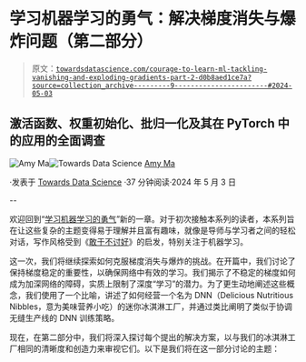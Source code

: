 # 学习机器学习的勇气：解决梯度消失与爆炸问题（第二部分）

> 原文：[`towardsdatascience.com/courage-to-learn-ml-tackling-vanishing-and-exploding-gradients-part-2-d0b8aed1ce7a?source=collection_archive---------9-----------------------#2024-05-03`](https://towardsdatascience.com/courage-to-learn-ml-tackling-vanishing-and-exploding-gradients-part-2-d0b8aed1ce7a?source=collection_archive---------9-----------------------#2024-05-03)

## 激活函数、权重初始化、批归一化及其在 PyTorch 中的应用的全面调查

[](https://amyma101.medium.com/?source=post_page---byline--d0b8aed1ce7a--------------------------------)![Amy Ma](https://amyma101.medium.com/?source=post_page---byline--d0b8aed1ce7a--------------------------------)[](https://towardsdatascience.com/?source=post_page---byline--d0b8aed1ce7a--------------------------------)![Towards Data Science](https://towardsdatascience.com/?source=post_page---byline--d0b8aed1ce7a--------------------------------) [Amy Ma](https://amyma101.medium.com/?source=post_page---byline--d0b8aed1ce7a--------------------------------)

·发表于 [Towards Data Science](https://towardsdatascience.com/?source=post_page---byline--d0b8aed1ce7a--------------------------------) ·37 分钟阅读·2024 年 5 月 3 日

--

欢迎回到“[学习机器学习的勇气](https://towardsdatascience.com/tagged/courage-to-learn-ml)”新的一章。对于初次接触本系列的读者，本系列旨在让这些复杂的主题变得易于理解并且富有趣味，就像是导师与学习者之间的轻松对话，写作风格受到《[敢于不讨好](https://www.goodreads.com/book/show/43306206-the-courage-to-be-disliked)》的启发，特别关注于机器学习。

这一次，我们将继续探索如何克服梯度消失与爆炸的挑战。在开篇中，我们讨论了保持梯度稳定的重要性，以确保网络中有效的学习。我们揭示了不稳定的梯度如何成为加深网络的障碍，实质上限制了深度“学习”的潜力。为了更生动地阐述这些概念，我们使用了一个比喻，讲述了如何经营一个名为 DNN（Delicious Nutritious Nibbles，意为美味营养小吃）的迷你冰淇淋工厂，并通过类比阐明了类似于协调无缝生产线的 DNN 训练策略。

现在，在第二部分中，我们将深入探讨每个提出的解决方案，以与我们的冰淇淋工厂相同的清晰度和创造力来审视它们。以下是我们将在这一部分讨论的主题：
